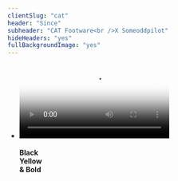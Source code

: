 ```yaml
---
clientSlug: "cat"
header: "Since"
subheader: "CAT Footware<br />X Someoddpilot"
hideHeaders: "yes"
fullBackgroundImage: "yes"
---
```

<div class="full slider">
    <ul class="full-height slides">
    <li class="full-height slide yellow-bg first">
      <video class="fill-image header-no-push flag-video" viewport-video="" loop="loop" autoplay="autoplay" poster="/assets/images/projects/cat/cat-flag.jpg">
        <source src="/assets/video/cat/flag.webmhd.webm" type="video/webm">
        <source src="/assets/video/cat/flag.mp4" type="video/mp4">
        <source src="/assets/video/cat/flag.oggtheora.ogv" type="video/webm">
      </video>
      <div class="contained sans mega-slide-text center-align">
        <h4 class="scale-text">Black<br>Yellow<br>&amp; Bold</h4>
      </div>
    </li>
  </ul>
</div>
